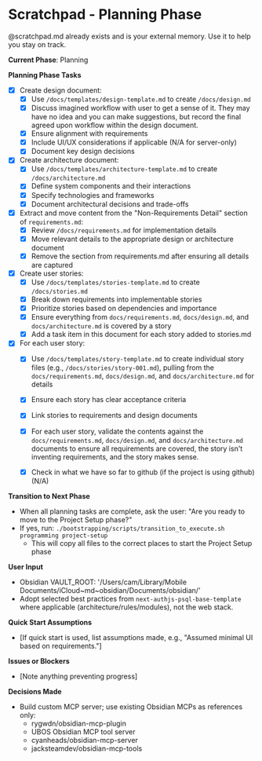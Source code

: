 # Scratchpad - Planning Phase

@scratchpad.md already exists and is your external memory. Use it to help you stay on track.

**Current Phase**: Planning

**Planning Phase Tasks**
- [x] Create design document:
  - [x] Use `/docs/templates/design-template.md` to create `/docs/design.md`
  - [x] Discuss imagined workflow with user to get a sense of it. They may have no idea and you can make suggestions, but record the final agreed upon workflow within the design document.
  - [x] Ensure alignment with requirements
  - [x] Include UI/UX considerations if applicable (N/A for server-only)
  - [x] Document key design decisions
- [x] Create architecture document:
  - [x] Use `/docs/templates/architecture-template.md` to create `/docs/architecture.md`
  - [x] Define system components and their interactions
  - [x] Specify technologies and frameworks
  - [x] Document architectural decisions and trade-offs
- [x] Extract and move content from the "Non-Requirements Detail" section of `requirements.md`:
  - [x] Review `/docs/requirements.md` for implementation details
  - [x] Move relevant details to the appropriate design or architecture document
  - [x] Remove the section from requirements.md after ensuring all details are captured
- [x] Create user stories:
  - [x] Use `/docs/templates/stories-template.md` to create `/docs/stories.md`
  - [x] Break down requirements into implementable stories
  - [x] Prioritize stories based on dependencies and importance
  - [x] Ensure everything from `docs/requirements.md`, `docs/design.md`, and `docs/architecture.md` is covered by a story
  - [x] Add a task item in this document for each story added to stories.md
- [x] For each user story:
  - [x] Use `/docs/templates/story-template.md` to create individual story files (e.g., `/docs/stories/story-001.md`), pulling from the `docs/requirements.md`, `docs/design.md`, and `docs/architecture.md` for details
  - [x] Ensure each story has clear acceptance criteria
  - [x] Link stories to requirements and design documents
  - [x] For each user story, validate the contents against the `docs/requirements.md`, `docs/design.md`, and `docs/architecture.md` documents to ensure all requirements are covered, the story isn't inventing requirements, and the story makes sense.
  - [x] Check in what we have so far to github (if the project is using github) (N/A)


**Transition to Next Phase**
- When all planning tasks are complete, ask the user: "Are you ready to move to the Project Setup phase?"
- If yes, run: `./bootstrapping/scripts/transition_to_execute.sh programming project-setup`
  - This will copy all files to the correct places to start the Project Setup phase

**User Input**  
- Obsidian VAULT_ROOT: '/Users/cam/Library/Mobile Documents/iCloud~md~obsidian/Documents/obsidian/'
- Adopt selected best practices from `next-authjs-psql-base-template` where applicable (architecture/rules/modules), not the web stack.

**Quick Start Assumptions**  
- [If quick start is used, list assumptions made, e.g., "Assumed minimal UI based on requirements."]

**Issues or Blockers**  
- [Note anything preventing progress]

**Decisions Made**
- Build custom MCP server; use existing Obsidian MCPs as references only:
  - rygwdn/obsidian-mcp-plugin
  - UBOS Obsidian MCP tool server
  - cyanheads/obsidian-mcp-server
  - jacksteamdev/obsidian-mcp-tools